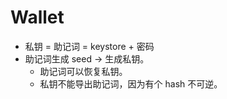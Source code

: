 # Wallet

+ 私钥 = 助记词 = keystore + 密码
+ 助记词生成 seed -> 生成私钥。
    * 助记词可以恢复私钥。
    * 私钥不能导出助记词，因为有个 hash 不可逆。
    
<!-- 
+ https://medium.com/taipei-ethereum-meetup/%E8%99%9B%E6%93%AC%E8%B2%A8%E5%B9%A3%E9%8C%A2%E5%8C%85-%E5%BE%9E-bip32-bip39-bip44-%E5%88%B0-ethereum-hd-%EF%BD%97allet-a40b1c87c1f7
+ https://juejin.im/post/5ab70c146fb9a028d664203f
+ https://www.jianshu.com/p/54a2b14dfdf2
+ https://github.com/ConsenSys
+ https://zhuanlan.zhihu.com/p/34184347
+ https://juejin.im/post/5ab70c146fb9a028d664203f
+ https://stevenocean.github.io/2018/09/23/generate-hd-wallet-by-bip39.html
 -->